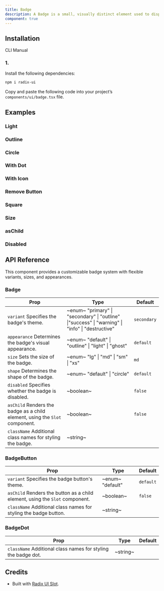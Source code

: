 ```yaml
---
title: Badge
description: A Badge is a small, visually distinct element used to display contextual metadata, such as status, category, or notifications, enhancing the clarity and organization of your design.
component: true
---
```


## Installation

  CLI
  Manual

### 1. 
Install the following dependencies:

```bash
npm i radix-ui
```

Copy and paste the following code into your project’s `components/ui/badge.tsx` file.

## Examples

### Light

### Outline

### Circle

### With Dot

### With Icon

### Remove Button

### Square

### Size

### asChild

### Disabled

## API Reference

This component provides a customizable badge system with flexible variants, sizes, and appearances.

### Badge

| **Prop**                                                                                               | **Type**                                                                                                                      | **Default** |
| ------------------------------------------------------------------------------------------------------ | ----------------------------------------------------------------------------------------------------------------------------- | ----------- |
| `variant` Specifies the badge's theme.                                      | ~enum~  "primary" \| "secondary" \| "outline" \|"success" \| "warning" \| "info" \| "destructive"  | `secondary` |
| `appearance` Determines the badge's visual appearance.                      | ~enum~  "default" \| "outline" \| "light" \| "ghost"                                               | `default`   |
| `size` Sets the size of the badge.                                          | ~enum~  "lg" \| "md" \| "sm" \| "xs"                                                               | `md`        |
| `shape` Determines the shape of the badge.                                  | ~enum~  "default" \| "circle"                                                                      | `default`   |
| `disabled` Specifies whether the badge is disabled.                         | ~boolean~                                                                                                                     | `false`     |
| `asChild` Renders the badge as a child element, using the `Slot` component. | ~boolean~                                                                                                                     | `false`     |
| `className` Additional class names for styling the badge.                   | ~string~                                                                                                                      |        |

### BadgeButton

| **Prop**                                                                                                | **Type**                                      | **Default** |
| ------------------------------------------------------------------------------------------------------- | --------------------------------------------- | ----------- |
| `variant` Specifies the badge button's theme.                                | ~enum~  "default"  | `default`   |
| `asChild` Renders the button as a child element, using the `Slot` component. | ~boolean~                                     | `false`     |
| `className` Additional class names for styling the badge button.             | ~string~                                      |        |

### BadgeDot

| **Prop**                                                                                 | **Type** | **Default** |
| ---------------------------------------------------------------------------------------- | -------- | ----------- |
| `className` Additional class names for styling the badge dot. | ~string~ |        |

## Credits

- Built with [Radix UI Slot](https://www.radix-ui.com/primitives/docs/utilities/slot).